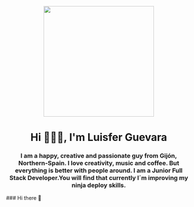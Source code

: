 <div id="header" align="center">
    <img src="https://cv-luisfer.netlify.app/assets/logo-2.png" width="300" />
    <h1 align="center"> Hi 🙋🏻‍♂️, I'm Luisfer Guevara  </h1>
    <h3 align="center"> I am a happy, creative and passionate guy from Gijón, Northern-Spain. I love creativity, music and coffee. But everything is better with people around.
    I am a Junior Full Stack Developer.You will find that currently I´m improving my ninja deploy skills. </h3>
</div>
### Hi there 👋

<!--
**LuisferGuevara/LuisferGuevara** is a ✨ _special_ ✨ repository because its `README.md` (this file) appears on your GitHub profile.

Here are some ideas to get you started:

- 🔭 I’m currently working on ...
- 🌱 I’m currently learning ...
- 👯 I’m looking to collaborate on ...
- 🤔 I’m looking for help with ...
- 💬 Ask me about ...
- 📫 How to reach me: ...
- 😄 Pronouns: ...
- ⚡ Fun fact: ...
-->

